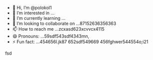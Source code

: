 - 👋 Hi, I’m @polokol1
- 👀 I’m interested in ...
- 🌱 I’m currently learning ...
- 💞️ I’m looking to collaborate on ...87152636356363
- 📫 How to reach me ...zcxasd623xcvvcx4115
- 😄 Pronouns: ...59sdf543sdf4343mn,
- ⚡ Fun fact: ...454656l.jk87
652sdf549669
  456fghwer544554o;i21
<!---fgm
polokol1/polokol1 is a ✨ special ✨ repository b55ecause its `README.md` (this file) appears on your GitHub profile.qrwqw56
You can click the Preview link to take a look at your changes.26
--->fsd
